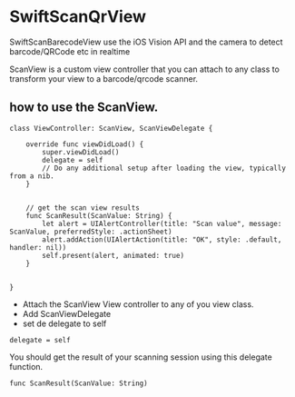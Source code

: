 # SwiftScanQrView
SwiftScanBarecodeView use the iOS Vision API and the camera to detect barcode/QRCode etc in realtime

ScanView is a custom view controller that you can attach to any class to transform your view to a barcode/qrcode scanner.

## how to use the ScanView.

```
class ViewController: ScanView, ScanViewDelegate {

    override func viewDidLoad() {
        super.viewDidLoad()
        delegate = self
        // Do any additional setup after loading the view, typically from a nib.
    }
    
    
    // get the scan view results
    func ScanResult(ScanValue: String) {
        let alert = UIAlertController(title: "Scan value", message: ScanValue, preferredStyle: .actionSheet)
        alert.addAction(UIAlertAction(title: "OK", style: .default, handler: nil))
        self.present(alert, animated: true)
    }


}
```

- Attach the ScanView View controller to any of you view class.
- Add ScanViewDelegate
- set de delegate to self

```
delegate = self
```


You should get the result of your scanning session using this delegate function.
```
func ScanResult(ScanValue: String)
```



